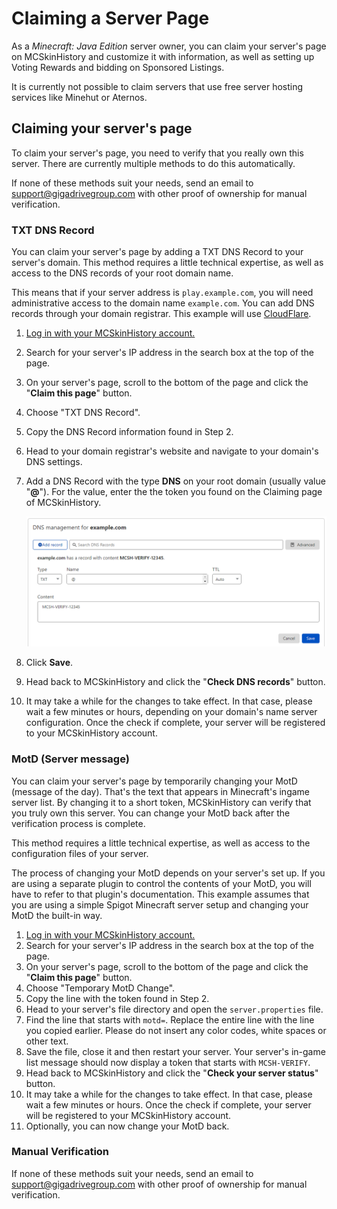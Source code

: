 # Claiming a Server Page

As a *Minecraft: Java Edition* server owner, you can claim your server's page on MCSkinHistory and customize it with information, as well as setting up Voting Rewards and bidding on Sponsored Listings.

It is currently not possible to claim servers that use free server hosting services like Minehut or Aternos.

## Claiming your server's page

To claim your server's page, you need to verify that you really own this server. There are currently multiple methods to do this automatically.

If none of these methods suit your needs, send an email to [support@gigadrivegroup.com](mailto:support@gigadrivegroup.com) with other proof of ownership for manual verification.

### TXT DNS Record

You can claim your server's page by adding a TXT DNS Record to your server's domain. This method requires a little technical expertise, as well as access to the DNS records of your root domain name.

This means that if your server address is `play.example.com`, you will need administrative access to the domain name `example.com`. You can add DNS records through your domain registrar. This example will use [CloudFlare](https://cloudflare.com).

1. [Log in with your MCSkinHistory account.](/login)
2. Search for your server's IP address in the search box at the top of the page.
3. On your server's page, scroll to the bottom of the page and click the "**Claim this page**" button.
4. Choose "TXT DNS Record".
5. Copy the DNS Record information found in Step 2.
6. Head to your domain registrar's website and navigate to your domain's DNS settings.
7. Add a DNS Record with the type **DNS** on your root domain (usually value "**@**"). For the value, enter the the token you found on the Claiming page of MCSkinHistory.

   ![TXT DNS Record Example](../../../images/claimserver_dnsexample.png)
8. Click **Save**.
9. Head back to MCSkinHistory and click the "**Check DNS records**" button.
10. It may take a while for the changes to take effect. In that case, please wait a few minutes or hours, depending on your domain's name server configuration. Once the check if complete, your server will be registered to your MCSkinHistory account.

### MotD (Server message)

You can claim your server's page by temporarily changing your MotD (message of the day). That's the text that appears in Minecraft's ingame server list. By changing it to a short token, MCSkinHistory can verify that you truly own this server. You can change your MotD back after the verification process is complete.

This method requires a little technical expertise, as well as access to the configuration files of your server.

The process of changing your MotD depends on your server's set up. If you are using a separate plugin to control the contents of your MotD, you will have to refer to that plugin's documentation. This example assumes that you are using a simple Spigot Minecraft server setup and changing your MotD the built-in way.

1. [Log in with your MCSkinHistory account.](/login)
2. Search for your server's IP address in the search box at the top of the page.
3. On your server's page, scroll to the bottom of the page and click the "**Claim this page**" button.
4. Choose "Temporary MotD Change".
5. Copy the line with the token found in Step 2.
6. Head to your server's file directory and open the `server.properties` file.
7. Find the line that starts with `motd=`. Replace the entire line with the line you copied earlier. Please do not insert any color codes, white spaces or other text.
8. Save the file, close it and then restart your server. Your server's in-game list message should now display a token that starts with `MCSH-VERIFY`.
9. Head back to MCSkinHistory and click the "**Check your server status**" button.
10. It may take a while for the changes to take effect. In that case, please wait a few minutes or hours. Once the check if complete, your server will be registered to your MCSkinHistory account.
11. Optionally, you can now change your MotD back.

### Manual Verification

If none of these methods suit your needs, send an email to [support@gigadrivegroup.com](mailto:support@gigadrivegroup.com) with other proof of ownership for manual verification.